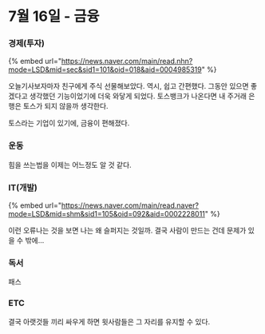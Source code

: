 # 7월 16일 - 금융

### 경제\(투자\)

{% embed url="https://news.naver.com/main/read.nhn?mode=LSD&mid=sec&sid1=101&oid=018&aid=0004985319" %}

오늘기사보자마자 친구에게 주식 선물해보았다. 역시, 쉽고 간편했다. 그동안 있으면 좋겠다고 생각했던 기능이었기에 더욱 와닿게 되었다. 토스뱅크가 나온다면 내 주거래 은행은 토스가 되지 않을까 생각한다. 

토스라는 기업이 있기에, 금융이 편해졌다. 

### 운동

힘을 쓰는법을 이제는 어느정도 알 것 같다.

### IT\(개발\)

{% embed url="https://news.naver.com/main/read.naver?mode=LSD&mid=shm&sid1=105&oid=092&aid=0002228011" %}

이런 오류나는 것을 보면 나는 왜 슬퍼지는 것일까. 결국 사람이 만드는 건데 문제가 있을 수 밖에...

### 독서

패스  

### ETC

결국 아랫것들 끼리 싸우게 하면 윗사람들은 그 자리를 유지할 수 있다.


